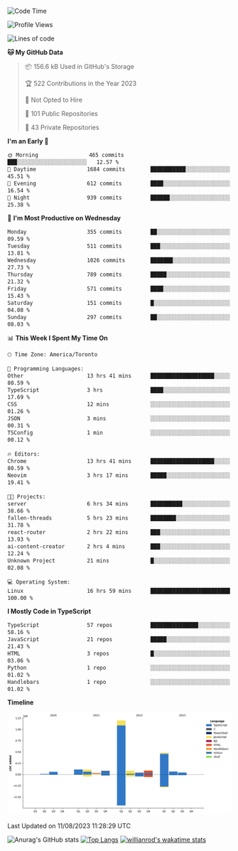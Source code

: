 <!--START_SECTION:waka-->
![Code Time](http://img.shields.io/badge/Code%20Time-462%20hrs%202%20mins-blue)

![Profile Views](http://img.shields.io/badge/Profile%20Views-0-blue)

![Lines of code](https://img.shields.io/badge/From%20Hello%20World%20I%27ve%20Written-2.4%20million%20lines%20of%20code-blue)

**🐱 My GitHub Data** 

> 📦 156.6 kB Used in GitHub's Storage 
 > 
> 🏆 522 Contributions in the Year 2023
 > 
> 🚫 Not Opted to Hire
 > 
> 📜 101 Public Repositories 
 > 
> 🔑 43 Private Repositories 
 > 
**I'm an Early 🐤** 

```text
🌞 Morning                465 commits         ███░░░░░░░░░░░░░░░░░░░░░░   12.57 % 
🌆 Daytime                1684 commits        ███████████░░░░░░░░░░░░░░   45.51 % 
🌃 Evening                612 commits         ████░░░░░░░░░░░░░░░░░░░░░   16.54 % 
🌙 Night                  939 commits         ██████░░░░░░░░░░░░░░░░░░░   25.38 % 
```
📅 **I'm Most Productive on Wednesday** 

```text
Monday                   355 commits         ██░░░░░░░░░░░░░░░░░░░░░░░   09.59 % 
Tuesday                  511 commits         ███░░░░░░░░░░░░░░░░░░░░░░   13.81 % 
Wednesday                1026 commits        ███████░░░░░░░░░░░░░░░░░░   27.73 % 
Thursday                 789 commits         █████░░░░░░░░░░░░░░░░░░░░   21.32 % 
Friday                   571 commits         ████░░░░░░░░░░░░░░░░░░░░░   15.43 % 
Saturday                 151 commits         █░░░░░░░░░░░░░░░░░░░░░░░░   04.08 % 
Sunday                   297 commits         ██░░░░░░░░░░░░░░░░░░░░░░░   08.03 % 
```


📊 **This Week I Spent My Time On** 

```text
🕑︎ Time Zone: America/Toronto

💬 Programming Languages: 
Other                    13 hrs 41 mins      ████████████████████░░░░░   80.59 % 
TypeScript               3 hrs               ████░░░░░░░░░░░░░░░░░░░░░   17.69 % 
CSS                      12 mins             ░░░░░░░░░░░░░░░░░░░░░░░░░   01.26 % 
JSON                     3 mins              ░░░░░░░░░░░░░░░░░░░░░░░░░   00.31 % 
TSConfig                 1 min               ░░░░░░░░░░░░░░░░░░░░░░░░░   00.12 % 

🔥 Editors: 
Chrome                   13 hrs 41 mins      ████████████████████░░░░░   80.59 % 
Neovim                   3 hrs 17 mins       █████░░░░░░░░░░░░░░░░░░░░   19.41 % 

🐱‍💻 Projects: 
server                   6 hrs 34 mins       ██████████░░░░░░░░░░░░░░░   38.66 % 
fallen-threads           5 hrs 23 mins       ████████░░░░░░░░░░░░░░░░░   31.78 % 
react-router             2 hrs 22 mins       ███░░░░░░░░░░░░░░░░░░░░░░   13.93 % 
ai-content-creator       2 hrs 4 mins        ███░░░░░░░░░░░░░░░░░░░░░░   12.24 % 
Unknown Project          21 mins             █░░░░░░░░░░░░░░░░░░░░░░░░   02.08 % 

💻 Operating System: 
Linux                    16 hrs 59 mins      █████████████████████████   100.00 % 
```

**I Mostly Code in TypeScript** 

```text
TypeScript               57 repos            ███████████████░░░░░░░░░░   58.16 % 
JavaScript               21 repos            █████░░░░░░░░░░░░░░░░░░░░   21.43 % 
HTML                     3 repos             █░░░░░░░░░░░░░░░░░░░░░░░░   03.06 % 
Python                   1 repo              ░░░░░░░░░░░░░░░░░░░░░░░░░   01.02 % 
Handlebars               1 repo              ░░░░░░░░░░░░░░░░░░░░░░░░░   01.02 % 
```



**Timeline**

![Lines of Code chart](https://raw.githubusercontent.com/wise-introvert/wise-introvert/master/assets/bar_graph.png)


 Last Updated on 11/08/2023 11:28:29 UTC
<!--END_SECTION:waka-->

![Anurag's GitHub stats](https://github-readme-stats.vercel.app/api?username=wise-introvert&count_private=true&show_icons=true)
[![Top Langs](https://github-readme-stats.vercel.app/api/top-langs/?username=wise-introvert&langs_count=10)](https://github.com/anuraghazra/github-readme-stats)
[![willianrod's wakatime stats](https://github-readme-stats.vercel.app/api/wakatime?username=wiseintrovert)](https://github.com/anuraghazra/github-readme-stats)
